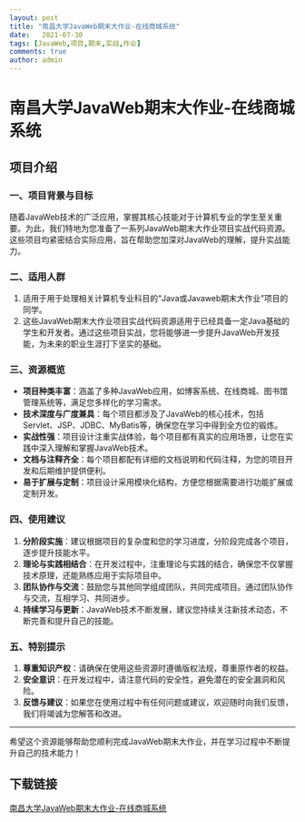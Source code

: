 ```yaml
---
layout: post
title: "南昌大学JavaWeb期末大作业-在线商城系统"
date:   2021-07-30
tags: [JavaWeb,项目,期末,实战,作业]
comments: true
author: admin
---
```

# 南昌大学JavaWeb期末大作业-在线商城系统

## 项目介绍

### 一、项目背景与目标
随着JavaWeb技术的广泛应用，掌握其核心技能对于计算机专业的学生至关重要。为此，我们特地为您准备了一系列JavaWeb期末大作业项目实战代码资源。这些项目均紧密结合实际应用，旨在帮助您加深对JavaWeb的理解，提升实战能力。

### 二、适用人群
1. 适用于用于处理相关计算机专业科目的“Java或Javaweb期末大作业”项目的同学。
2. 这些JavaWeb期末大作业项目实战代码资源适用于已经具备一定Java基础的学生和开发者。通过这些项目实战，您将能够进一步提升JavaWeb开发技能，为未来的职业生涯打下坚实的基础。

### 三、资源概览
- **项目种类丰富**：涵盖了多种JavaWeb应用，如博客系统、在线商城、图书馆管理系统等，满足您多样化的学习需求。
- **技术深度与广度兼具**：每个项目都涉及了JavaWeb的核心技术，包括Servlet、JSP、JDBC、MyBatis等，确保您在学习中得到全方位的锻炼。
- **实战性强**：项目设计注重实战体验，每个项目都有真实的应用场景，让您在实践中深入理解和掌握JavaWeb技术。
- **文档与注释齐全**：每个项目都配有详细的文档说明和代码注释，为您的项目开发和后期维护提供便利。
- **易于扩展与定制**：项目设计采用模块化结构，方便您根据需要进行功能扩展或定制开发。

### 四、使用建议
1. **分阶段实施**：建议根据项目的复杂度和您的学习进度，分阶段完成各个项目，逐步提升技能水平。
2. **理论与实践相结合**：在开发过程中，注重理论与实践的结合，确保您不仅掌握技术原理，还能熟练应用于实际项目中。
3. **团队协作与交流**：鼓励您与其他同学组成团队，共同完成项目。通过团队协作与交流，互相学习、共同进步。
4. **持续学习与更新**：JavaWeb技术不断发展，建议您持续关注新技术动态，不断完善和提升自己的技能。

### 五、特别提示
1. **尊重知识产权**：请确保在使用这些资源时遵循版权法规，尊重原作者的权益。
2. **安全意识**：在开发过程中，请注意代码的安全性，避免潜在的安全漏洞和风险。
3. **反馈与建议**：如果您在使用过程中有任何问题或建议，欢迎随时向我们反馈，我们将竭诚为您解答和改进。

---

希望这个资源能够帮助您顺利完成JavaWeb期末大作业，并在学习过程中不断提升自己的技术能力！

## 下载链接

[南昌大学JavaWeb期末大作业-在线商城系统](https://pan.quark.cn/s/72daef4e1e89)